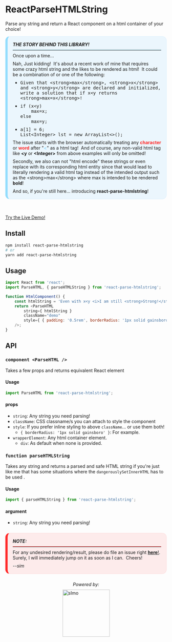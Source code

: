 # ReactParseHTMLString

Parse any string and return a React component on a html container of your choice!

<section class="markdown info mt-0 mb-5">
    <strong><i>THE STORY BEHIND THIS LIBRARY!</i></strong>
    <hr class="mt-1 mb-1 separator">
    <p class="m-0">Once upon a time...</p>
    <p class="mt-1 mb-0">
      Nah, Just kidding!&nbsp;&nbsp;It's about a recent work of mine that requires some crazy html string and the likes to be rendered as html!&nbsp;&nbsp;It could be a combination of or one of the following:
    </p>
    <ul class="mt-1 mb-0">
      <li><pre class="pre-wrap m-0">Given that &lt;strong>max&lt;/strong>, &lt;strong>x&lt;/strong> and &lt;strong>y&lt;/strong> are declared and initialized, write a solution that if x&lt;y returns &lt;strong>max=x&lt;/strong>!</pre></li>
      <li><pre class="pre-wrap mt-1 mb-0">if (x&lt;y)<br/>&nbsp;&nbsp;&nbsp;&nbsp;max=x;<br/>else<br/>&nbsp;&nbsp;&nbsp;&nbsp;max=y;</pre></li>
      <li><pre class="pre-wrap mt-1 mb-0">a[1] = 6;<br/>List&lt;Integer&gt; lst = new ArrayList&lt;&gt;();</pre></li>
    </ul>
    <p class="mt-1 mb-0">
      The issue starts with the browser automatically treating any <span class="token tag">character</span> or <span class="token tag">word</span> after "<span class="token punctuation">&lt;</span>" as a html tag!&nbsp;&nbsp;And of course, any non-valid html tag like <strong>&lt;y</strong> or <strong>&lt;Integer&gt;</strong> from above examples will only be omitted!
    </p>
    <p class="mt-1 mb-0">Secondly, we also can not "html encode" these strings or even replace with its corresponding html entity since that would lead to literally rendering a valid html tag instead of the intended output such as the &lt;strong>max&lt;/strong> where max is intended to be rendered <strong>bold</strong>!</p>
    <p class="mt-1 mb-0">And so, if you're still here... introducing <strong>react-parse-htmlstring</strong>!</p>
</section>


[Try the Live Demo!](https://jaosimt.github.io/react-parse-htmlstring)

## Install

```bash
npm install react-parse-htmlstring
# or
yarn add react-parse-htmlstring
```

## Usage

```javascript
import React from 'react';
import ParseHTML, { parseHTMLString } from 'react-parse-htmlstring';

function HtmlComponent() {
	const htmlString = 'Even with x<y <i>I am still <strong>Strong!</strong></i>';
	return <ParseHTML
		string={ htmlString }
		className="demo"
		style={ { padding: '0.5rem', borderRadius: '1px solid gainsboro' } }
	/>;
}
```

## API

### `component <ParseHTML />`

Takes a few props and returns equivalent React element

#### Usage

```js
import ParseHTML from 'react-parse-htmlstring';
```

#### props

- `string`: Any string you need parsing!
- `className`: CSS classname/s you can attach to style the component
- `style`: If you prefer inline styling to above `className`... or use them both!
    - `{ borderRadius: '1px solid gainsboro' }`: For example.
- `wrapperElement`: Any html container element.
    - `div`: As default when none is provided.

### `function parseHTMLString`

Takes any string and returns a parsed and safe HTML string if you're just like me that has some situations where the `dangerouslySetInnerHTML` has to be used .

#### Usage

```js
import { parseHTMLString } from 'react-parse-htmlstring';
```

#### argument

- `string`: Any string you need parsing!

<section class="markdown alert mt-3">
  <strong><i>NOTE:</i></strong>
  <hr class="mt-1 mb-1 separator">
  <p class="m-0">For any undesired rendering/result, please do file an issue right <a href="https://github.com/jaosimt/react-parse-htmlstring/issues"><strong>here</strong>!</a>.</p>
  <p class="m-0">Surely, I will immediately jump on it as soon as I can.&nbsp;&nbsp;Cheers!</p>
  <p class="mt-1 mb-0"><i class="m-0">--sim</i></p>
</section>

<section class="flex-column align-items-center gap-1 mt-3 mb-3">
  <em>Powered by:</em>
  <img class="simo-full" src="https://pos.jaosimt.com/sImoLogo-full-red.svg" alt="sImo" />
</section>



<style>
  :root {
      --primary-color         : #2b6cb0;
      --text-color            : rgba(74, 85, 104, 1);
      --bg-dark               : rgba(45, 55, 72, 1);
      --bg-gray               : #4D4D4D24;
      --bg-white              : rgba(255, 255, 255, 1);
      --primary-info          : #93ddfd;
      --secondary-info        : #009dff12;
      --primary-success       : #b5f4a5;
      --secondary-success     : #8afa6b12;
      --primary-alert         : #ff2a2a;
      --secondary-alert       : #ff000012;
      --default-padding       : 1rem;
      --default-border        : 1px solid rgba(160, 174, 192, 1);
      --default-border-radius : 3px;
      --color-code-green      : #b5f4a5;
      --color-code-yellow     : #ffe484;
      --color-code-purple     : #d9a9ff;
      --color-code-red        : #ff2a2a;
      --color-code-blue       : #93ddfd;
      --color-code-white      : #fff;
      --color-code-gold       : #d4a500;
      --color-code-gray       : rgba(160, 174, 192, 1);
  }
  .text-center { text-align: center; }
  .m-0 { margin: 0 !important; }
  .m-1 { margin: 0.5rem !important; }
  .m-2 { margin: 1rem !important; }
  .mt-0 { margin-top: 0 !important; }
  .mt-1 { margin-top: 0.5rem !important; }
  .mt-2 { margin-top: 1rem !important; }
  .mt-3 { margin-top: 1.5rem !important; }
  .mt-4 { margin-top: 2rem !important; }
  .mt-5 { margin-top: 3rem !important; }
  .mb-0 { margin-bottom: 0 !important; }
  .mb-1 { margin-bottom: 0.5rem !important; }
  .mb-2 { margin-bottom: 1rem !important; }
  .mb-3 { margin-bottom: 1.5rem !important; }
  .mb-4 { margin-bottom: 2rem !important; }
  .mb-5 { margin-bottom: 3rem !important; }
  img.simo-full { width: 147px; max-width: 98%; }
  .flex { display: flex; }
  .flex-column { display: flex; flex-direction: column; }
  .align-items-center { align-items: center; }
  .justify-content-center { justify-content: center; }
  .gap-1 { gap: 0.5rem; } 
  .markdown {
    padding       : var(--default-padding);
    overflow      : hidden;
    text-align    : left;
    border-radius : 14px;
    border-left   : 7px solid var(--color-code-gray);
    border-top    : 1px solid var(--color-code-gray);
    border-right  : 1px solid var(--color-code-gray);
    border-bottom : 1px solid var(--color-code-gray);
  }
  .markdown.alert {
    background    : var(--secondary-alert);
    border-left   : 7px solid var(--primary-alert);
    border-top    : 1px solid var(--secondary-alert);
    border-right  : 1px solid var(--secondary-alert);
    border-bottom : 1px solid var(--secondary-alert);
  }
  .markdown.alert > hr { border-color: var(--primary-alert); }
  .markdown.info {
    background   : var(--secondary-info);
    border-left  : 7px solid var(--primary-info);
    border-top: 1px solid var(--secondary-info);
    border-right: 1px solid var(--secondary-info);
    border-bottom: 1px solid var(--secondary-info);
  }
  .markdown.info > hr { border-color: var(--primary-info); }
  .markdown.success {
    background   : var(--secondary-success);
    border-left  : 7px solid var(--primary-success);
    border-top: 1px solid var(--secondary-success);
    border-right: 1px solid var(--secondary-success);
    border-bottom: 1px solid var(--secondary-success);
  }
  .markdown.success > hr { border-color: var(--primary-success); }
  .fg-gray { color: var(--color-code-gray); }
  .separator { border-top: 1px solid var(--color-code-gray); }
  .pre-wrap { white-space: pre-wrap; }
  .token {
	font-weight : 700;
	color       : var(--color-code-white);
  }
  .token.rule { color : var(--color-code-purple); }
  .token.comment { color : var(--color-code-gray); }
  .token.punctuation { color : var(--color-code-blue); }
  .token.tag { color : var(--color-code-red); }
  .token.method { color : var(--color-code-purple); }
  .token.attribute.name { color : var(--color-code-yellow); }
  .token.attribute.value { color : var(--color-code-green); }
</style>
